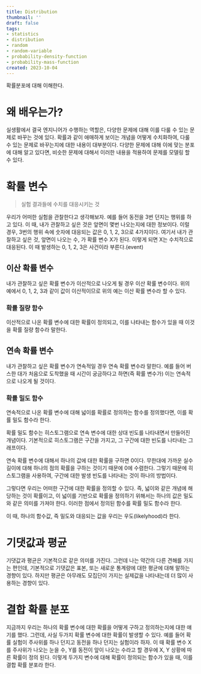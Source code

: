 ```yaml
---
title: Distribution
thumbnail: ''
draft: false
tags:
- statistics
- distribution
- random
- random-variable
- probability-density-function
- probability-mass-function
created: 2023-10-04
---
```


확률분포에 대해 이해한다.

# 왜 배우는가?

실생활에서 결국 엔지니어가 수행하는 역할은, 다양한 문제에 대해 이를 다룰 수 있는 문제로 바꾸는 것에 있다. 확률과 같이 애매하게 보이는 개념을 어떻게 수치화하여, 다룰 수 있는 문제로 바꾸는지에 대한 내용이 대부분이다. 다양한 문제에 대해 이에 맞는 분포에 대해 알고 있다면, 비슷한 문제에 대해서 이러한 내용을 적용하여 문제를 모델링 할 수 있다.

# 확률 변수

 > 
 > 실험 결과들에 수치를 대응시키는 것

우리가 어떠한 실험을 관찰한다고 생각해보자. 예를 들어 동전을 3번 던지는 행위를 하고 있다. 이 때, 내가 관찰하고 싶은 것은 앞면이 몇번 나오는지에 대한 정보이다. 이럴 경우, 3번의 행위 속에 숫자에 대응되는 값은 0, 1, 2, 3으로 4가지이다. 여기서 내가 관찰하고 싶은 것, 앞면이 나오는 수, 가 확률 변수 X가 된다. 이렇게 되면 X는 수치적으로 대응된다. 이 때 발생하는 0, 1, 2, 3은 사건이라 부른다.(event)

## 이산 확률 변수

내가 관찰하고 싶은 확률 변수가 이산적으로 나오게 될 경우 이산 확률 변수이다. 위의 예에서 0, 1, 2, 3과 같이 값이 이산적이므로 위의 예는 이산 확률 변수라 할 수 있다.

### 확률 질량 함수

이산적으로 나온 확률 변수에 대한 확률이 정의되고, 이를 나타내는 함수가 있을 때 이것을 확률 질량 함수라 말한다.

## 연속 확률 변수

내가 관찰하고 싶은 확률 변수가 연속적일 경우 연속 확률 변수라 말한다. 예를 들어 버스한 대가 처음으로 도착했을 때 시간이 궁금하다고 하면(즉 확률 변수가) 이는 연속적으로 나오게 될 것이다.

### 확률 밀도 함수

연속적으로 나온 확률 변수에 대해 넓이를 확률로 정의하는 함수를 정의했다면, 이를 확률 밀도 함수라 한다.

확률 밀도 함수는 히스토그램으로 연속 변수에 대한 상대 빈도를 나타내면서 만들어진 개념이다. 기본적으로 히스토그램은 구간을 가지고, 그 구간에 대한 빈도를 나타내는 그래프이다.

연속 확률 변수에 대해서 하나의 값에 대한 확률을 구하면 0이다. 무한대에 가까운 실수 길이에 대해 하나의 점의 확률을 구하는 것이기 때문에 0에 수렴한다. 그렇기 때문에 히스토그램을 사용하여, 구간에 대한 발생 빈도를 나타내는 것이 하나의 방법이다.

그렇다면 우리는 어떠한 구간에 대한 확률을 정의할 수 있다. 즉, 넓이와 같은 개념에 해당하는 것이 확률이고, 이 넓이를 기반으로 확률을 정의하기 위해서는 하나의 값은 밀도와 같은 의미를 가져야 한다. 이러한 점에서 정의된 함수를 확률 밀도 함수라 한다.

이 때, 하나의 함수값, 즉 밀도와 대응되는 값을 우리는 우도(likelyhood)라 한다.

# 기댓값과 평균

기댓값과 평균은 기본적으로 같은 의미를 가진다. 그런데 나는 약간의 다른 견해를 가지는 편인데, 기본적으로 기댓값은 표본, 또는 새로운 통계량에 대한 평균에 대해 말하는 경향이 있다. 하지만 평균은 아무래도 모집단이 가지는 실제값을 나타내는데 더 많이 사용하는 경향이 있다.

# 결합 확률 분포

지금까지 우리는 하나의 확률 변수에 대한 확률을 어떻게 구하고 정의하는지에 대한 얘기를 했다. 그런데, 사실 두가지 확률 변수에 대한 확률이 발생할 수 있다. 예를 들어 확률 실험이 주사위를 하나 던지고 동전을 하나 던지는 실험이라 하자. 이 때 확률 변수 X를 주사위가 나오는 눈을 수, Y를 동전이 앞이 나오는 수라고 할 경우에 X, Y 상황에 따른 확률이 정의 된다. 이렇게 두가지 변수에 대해 확률이 정의되는 함수가 있을 때, 이를 결합 확률 분포라 한다.
